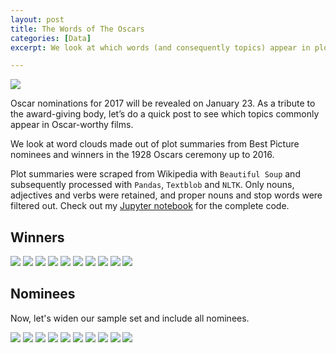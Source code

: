 ```yaml
---
layout: post
title: The Words of The Oscars
categories: [Data]
excerpt: We look at which words (and consequently topics) appear in plot summaries of Oscar-worthy films from 1928 to 2016.

---
```


![](https://drraa3ej68s2c.cloudfront.net/wp-content/uploads/2020/01/07082647/eeaf9e7342a0d077a20f395dfcb8791e3d240e5afc2b69f74870afcac3979626.jpg)

Oscar nominations for 2017 will be revealed on January 23. As a tribute to the award-giving body, let’s do a quick post to see which topics commonly appear in Oscar-worthy films.

We look at word clouds made out of plot summaries from Best Picture nominees and winners in the 1928 Oscars ceremony up to 2016.

Plot summaries were scraped from Wikipedia with `Beautiful Soup` and subsequently processed with `Pandas`, `Textblob` and `NLTK`. Only nouns, adjectives and verbs were retained, and proper nouns and stop words were filtered out. Check out my [Jupyter notebook](https://github.com/piocalderon/oscars-analysis) for the complete code.

## Winners

![](/images/20180121/01.png)
![](/images/20180121/02.png)
![](/images/20180121/03.png)
![](/images/20180121/04.png)
![](/images/20180121/05.png)
![](/images/20180121/06.png)
![](/images/20180121/07.png)
![](/images/20180121/08.png)
![](/images/20180121/09.png)
![](/images/20180121/10.png)

## Nominees
Now, let's widen our sample set and include all nominees.

![](/images/20180121/11.png)
![](/images/20180121/12.png)
![](/images/20180121/13.png)
![](/images/20180121/14.png)
![](/images/20180121/15.png)
![](/images/20180121/16.png)
![](/images/20180121/17.png)
![](/images/20180121/18.png)
![](/images/20180121/19.png)
![](/images/20180121/20.png)
